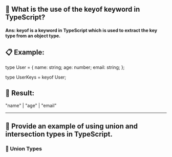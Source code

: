 ## 🔑 What is the use of the keyof keyword in TypeScript?
#### Ans: keyof is a keyword in TypeScript which is used to extract the key type from an object type.
## 📋 Example:
type User = {
  name: string;
  age: number;
  email: string;
};

type UserKeys = keyof User;

## 📝 Result:
"name" | "age" | "email"


---



## 🔑  Provide an example of using union and intersection types in TypeScript.

### 🔗 Union Types


